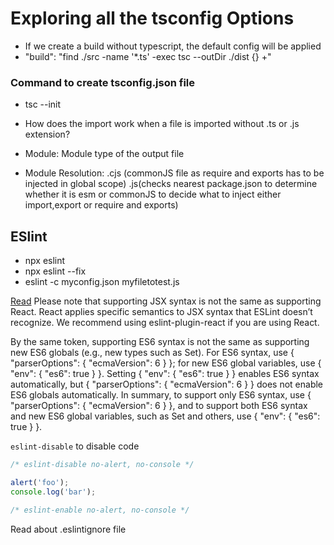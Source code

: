 # Exploring all the tsconfig Options

- If we create a build without typescript, the default config will be applied
- "build": "find ./src -name '*.ts' -exec tsc --outDir ./dist {} +"

### Command to create tsconfig.json file
- tsc --init


- How does the import work when a file is imported without .ts or .js extension?

- Module: Module type of the output file 
- Module Resolution: .cjs (commonJS file as require and exports has to be injected in global scope) .js(checks nearest package.json to determine whether it is esm or commonJS to decide what to inject either import,export or require and exports)


## ESlint

- npx eslint <file>
- npx eslint <file> --fix
- eslint -c myconfig.json myfiletotest.js

[Read](https://eslint.org/docs/latest/use/configure/language-options#specifying-parser-options)
Please note that supporting JSX syntax is not the same as supporting React. React applies specific semantics to JSX syntax that ESLint doesn’t recognize. We recommend using eslint-plugin-react if you are using React.

By the same token, supporting ES6 syntax is not the same as supporting new ES6 globals (e.g., new types such as Set). For ES6 syntax, use { "parserOptions": { "ecmaVersion": 6 } }; for new ES6 global variables, use { "env": { "es6": true } }. Setting { "env": { "es6": true } } enables ES6 syntax automatically, but { "parserOptions": { "ecmaVersion": 6 } } does not enable ES6 globals automatically. In summary, to support only ES6 syntax, use { "parserOptions": { "ecmaVersion": 6 } }, and to support both ES6 syntax and new ES6 global variables, such as Set and others, use { "env": { "es6": true } }.


`eslint-disable` to disable code

```js
/* eslint-disable no-alert, no-console */

alert('foo');
console.log('bar');

/* eslint-enable no-alert, no-console */
```

Read about .eslintignore file